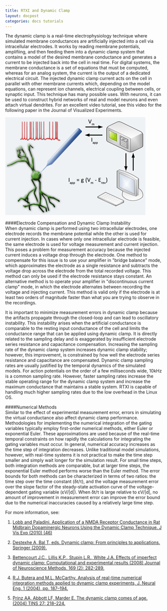 ```yaml
---
title: RTXI and Dynamic Clamp
layout: docpost
categories: docs tutorials
---
```

The dynamic clamp is a real-time electrophysiology technique where simulated membrane conductances are artificially injected into a cell via intracellular electrodes. It works by reading membrane potentials, amplifiing, and then feeding them into a dynamic clamp system that contains a model of the desired membrane conductance and generates a current to be injected back into the cell in real time. For digital systems, the membrane conductance is a set of equations that must be computed, whereas for an analog system, the current is the output of a dedicated electrical circuit. The injected dynamic clamp current acts on the cell in parallel with other membrane currents which, depending on the model equations, can represent ion channels, electrical coupling between cells, or synaptic input. This technique has many possible uses. With neurons, it can be used to construct hybrid networks of real and model neurons and even attach virtual dendrites. For an excellent video tutorial, see this video for the following paper in the Journal of Visualized Experiments.  

![Dynamic Clamp Figure](/images/dclamp.png)  

####Electrode Compensation and Dynamic Clamp Instability  
When dynamic clamp is performed using two intracellular electrodes, one electrode records the membrane potential while the other is used for current injection. In cases where only one intracellular electrode is feasible, the same electrode is used for voltage measurement and current injection. This poses a problem for measurement accuracy because the injected current induces a voltage drop through the electrode. One method to compensate for this issue is to use your amplifier in "bridge balance" mode, which approximates the electrode as a single resistance and subtracts the voltage drop across the electrode from the total recorded voltage. This method can only be used if the electrode resistance stays constant. An alternative method is to operate your amplifier in "discontinuous current clamp" mode, in which the electrode alternates between recording the voltage and injecting current. This method is valid only if the electrode is at least two orders of magnitude faster than what you are trying to observe in the recordings.  

It is important to minimize measurement errors in dynamic clamp because the artifacts propagate through the closed-loop and can lead to oscillatory instability. This instability arises when the artificial conductance is comparable to the resting input conductance of the cell and limits the conductance range that can be applied using dynamic clamp. It is directly related to the sampling delay and is exaggerated by insufficient electrode series resistance and capacitance compensation. Increasing the sampling rate of the dynamic clamp system increases dynamic clamp stability; however, this improvement, is constrained by how well the electrode series resistance and capacitance are compensated. Dynamic clamp sampling rates are usually justified by the temporal dynamics of the simulated models. For action potentials on the order of a few milliseconds wide, 10kHz is a common sampling rate. However, faster sampling rates increase the stable operating range for the dynamic clamp system and increase the maximum conductance that maintains a stable system. RTXI is capable of handling much higher sampling rates due to the low overhead in the Linux OS.  

####Numerical Methods  
Similar to the effect of experimental measurement error, errors in simulating the virtual conductance also affect dynamic clamp performance. Methodologies for implementing the numerical integration of the gating variables typically employ first-order numerical methods, either Euler or exponential Euler. These approximations are used because of the real-time temporal constraints on how rapidly the calculations for integrating the gating variables must occur. In general, numerical accuracy increases as the time step of integration decreases. Unlike traditional model simulations, however, with real-time systems it is not practical to make the time step smaller and simply wait longer for the simulation result. For small time steps, both integration methods are comparable, but at larger time steps, the exponential Euler method performs worse than the Euler method. The error bounds for both methods can be characterized in terms of two ratios: the time step over the time constant (δt/τ), and the voltage measurement error over the slope factor of the steady-state activation curve of the voltage-dependent gating variable (εV/|d|). When δt/τ is large relative to εV/|d|, no amount of improvement in measurement error can improve the error bound due to the numerical inaccuracies caused by a relatively large time step.  

For more information, see:   

1. [Lobb and Paladini. Application of a NMDA Receptor Conductance in Rat Midbrain Dopaminergic Neurons Using the Dynamic Clamp Technique. J Vis Exp (2010) (46)](http://dx.doi.org/10.3791/2275)   

2. [Destexhe A, Bal T, eds. Dynamic clamp: From principles to applications. Springer (2009).](http://www.springer.com/biomed/neuroscience/book/978-0-387-89278-8)  

3. [Bettencourt J.C., Lillis K.P., Stupin L.R., White J.A. Effects of imperfect dynamic clamp: Computational and experimental results (2008) Journal of Neuroscience Methods, 169 (2): 282-289.](http://dx.doi.org/10.1016/j.jneumeth.2007.10.009)  

4. [R.J. Butera and M.L. McCarthy. Analysis of real-time numerical integration methods applied to dynamic clamp experiments, J. Neural Eng. 1 (2004), pp. 187–194.](http://dx.doi.org/10.1088/1741-2560%2F1%2F4%2F001)  

5. [Prinz AA, Abbott LF, Marder E. The dynamic clamp comes of age. (2004) TINS 27: 218–224.](http://dx.doi.org/10.1016/j.tins.2004.02.004)  
